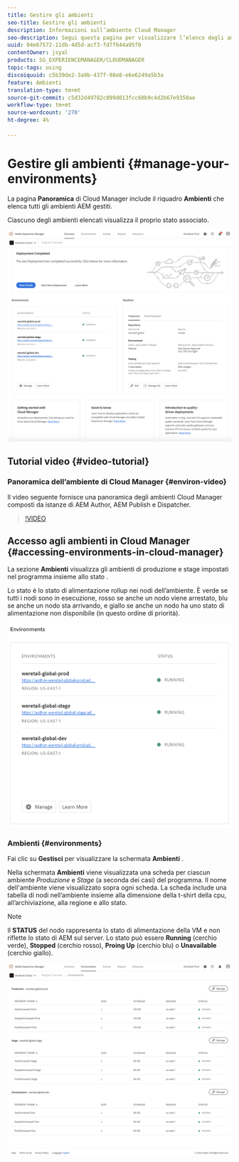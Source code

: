 ```yaml
---
title: Gestire gli ambienti
seo-title: Gestire gli ambienti
description: Informazioni sull’ambiente Cloud Manager
seo-description: Segui questa pagina per visualizzare l’elenco degli ambienti di produzione e non di produzione utilizzati per configurare ed eseguire la pipeline CI/CD in Cloud Manager.
uuid: 04e67572-11db-4d5d-acf3-fd7f644a95f0
contentOwner: jsyal
products: SG_EXPERIENCEMANAGER/CLOUDMANAGER
topic-tags: using
discoiquuid: c5b39de2-3a9b-437f-98e8-e6e6249a5b3a
feature: Ambienti
translation-type: tm+mt
source-git-commit: c5d32d49782c899d013fcc60b9c4d2b67e9350ae
workflow-type: tm+mt
source-wordcount: '270'
ht-degree: 4%

---
```



# Gestire gli ambienti {#manage-your-environments}

La pagina **Panoramica** di Cloud Manager include il riquadro **Ambienti** che elenca tutti gli ambienti AEM gestiti.

Ciascuno degli ambienti elencati visualizza il proprio stato associato.

![](assets/Manage-Environ-Overview.png)

## Tutorial video {#video-tutorial}

### Panoramica dell’ambiente di Cloud Manager {#environ-video}

Il video seguente fornisce una panoramica degli ambienti Cloud Manager composti da istanze di AEM Author, AEM Publish e Dispatcher.

>[!VIDEO](https://video.tv.adobe.com/v/26318/)

## Accesso agli ambienti in Cloud Manager {#accessing-environments-in-cloud-manager}

La sezione **Ambienti** visualizza gli ambienti di produzione e stage impostati nel programma insieme allo stato .

Lo stato è lo stato di alimentazione rollup nei nodi dell’ambiente. È verde se tutti i nodi sono in esecuzione, rosso se anche un nodo viene arrestato, blu se anche un nodo sta arrivando, e giallo se anche un nodo ha uno stato di alimentazione non disponibile (in questo ordine di priorità).

![](assets/Environments-card-new.png)

### Ambienti {#environments}

Fai clic su **Gestisci** per visualizzare la schermata **Ambienti** .

Nella schermata **Ambienti** viene visualizzata una scheda per ciascun ambiente *Produzione* e *Stage* (a seconda dei casi) del programma. Il nome dell&#39;ambiente viene visualizzato sopra ogni scheda. La scheda include una tabella di nodi nell’ambiente insieme alla dimensione della t-shirt della cpu, all’archiviazione, alla regione e allo stato.

>[!NOTE]
>
>Il **STATUS** del nodo rappresenta lo stato di alimentazione della VM e non riflette lo stato di AEM sul server. Lo stato può essere **Running** (cerchio verde), **Stopped** (cerchio rosso), **Proing Up** (cerchio blu) o **Unavailable** (cerchio giallo).

![](assets/Environments-tab.png)
